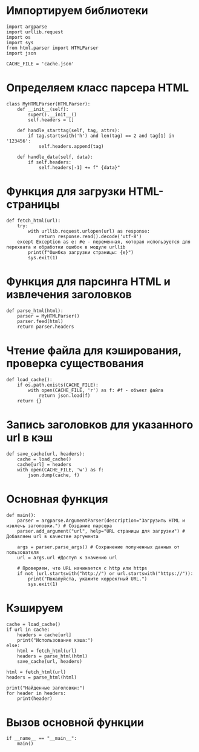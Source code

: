 # Импортируем библиотеки
    import argparse
    import urllib.request
    import os
    import sys
    from html.parser import HTMLParser
    import json
    
    CACHE_FILE = 'cache.json'

# Определяем класс парсера HTML
    class MyHTMLParser(HTMLParser):
        def __init__(self):
            super().__init__()
            self.headers = []
    
        def handle_starttag(self, tag, attrs):
            if tag.startswith('h') and len(tag) == 2 and tag[1] in '123456':
                self.headers.append(tag)
    
        def handle_data(self, data):
            if self.headers:
                self.headers[-1] += f" {data}"

# Функция для загрузки HTML-страницы
    def fetch_html(url):
        try:
            with urllib.request.urlopen(url) as response:
                return response.read().decode('utf-8')
        except Exception as e: #e - переменная, которая используется для перехвата и обработки ошибок в модуле urllib
            print(f"Ошибка загрузки страницы: {e}")
            sys.exit(1)

# Функция для парсинга HTML и извлечения заголовков
    def parse_html(html):
        parser = MyHTMLParser()
        parser.feed(html)
        return parser.headers

# Чтение файла для кэширования, проверка существования
    def load_cache():
        if os.path.exists(CACHE_FILE):
            with open(CACHE_FILE, 'r') as f: #f - объект файла
                return json.load(f)
        return {}

# Запись заголовков для указанного  url в кэш
    def save_cache(url, headers):
        cache = load_cache()
        cache[url] = headers
        with open(CACHE_FILE, 'w') as f:
            json.dump(cache, f)

# Основная функция
    def main():
        parser = argparse.ArgumentParser(description="Загрузить HTML и извлечь заголовки.") # Создание парсера
        parser.add_argument("url", help="URL страницы для загрузки") # Добавляем url в качестве аргумента 
        
        args = parser.parse_args() # Сохранение полученных данных от пользователя 
        url = args.url #Доступ к значению url
    
        # Проверяем, что URL начинается с http или https
        if not (url.startswith("http://") or url.startswith("https://")):
            print("Пожалуйста, укажите корректный URL.")
            sys.exit(1)

# Кэшируем
    cache = load_cache()
    if url in cache:
        headers = cache[url]
        print("Использование кэша:")
    else:
        html = fetch_html(url)
        headers = parse_html(html)
        save_cache(url, headers)

    html = fetch_html(url)
    headers = parse_html(html)

    print("Найденные заголовки:")
    for header in headers:
        print(header)

# Вызов основной функции
    if __name__ == "__main__":
        main()
    



 
